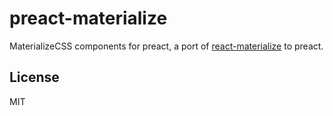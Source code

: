 # preact-materialize
MaterializeCSS components for preact, a port of  [react-materialize] to preact. 


## License

MIT

[preact]: https://github.com/developit/preact
[preact-compat]: https://github.com/developit/preact-compat
[webpack]: https://webpack.github.io
[react-materialize]: https://github.com/react-materialize/react-materialize

